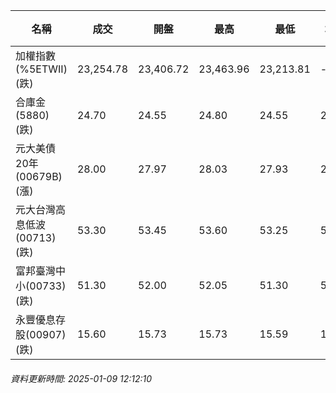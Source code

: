 | 名稱 | 成交 | 開盤 | 最高 | 最低 | 均價 | 成交金額(億) | 昨收 | 漲跌幅 | 漲跌 | 總量 | 昨量 | 振幅 |
| -------- | -------- | -------- | -------- |-------- | -------- | -------- |-------- |-------- |-------- | -------- | -------- |-------- |
|加權指數(%5ETWII) (跌)|23,254.78|23,406.72|23,463.96|23,213.81|-|2,692.48|23,407.33|0.65%|152.55|4,712,430|0|1.07%|
|合庫金(5880) (跌)|24.70|24.55|24.80|24.55|24.69|1.20|24.75|0.20%|0.05|4,853|12,428|1.01%|
|元大美債20年(00679B) (漲)|28.00|27.97|28.03|27.93|27.97|10.49|27.92|0.29%|0.08|37,505|81,475|0.36%|
|元大台灣高息低波(00713) (跌)|53.30|53.45|53.60|53.25|53.41|3.22|53.45|0.28%|0.15|6,019|6,789|0.65%|
|富邦臺灣中小(00733) (跌)|51.30|52.00|52.05|51.30|51.70|0.338|52.00|1.35%|0.70|653|454|1.44%|
|永豐優息存股(00907) (跌)|15.60|15.73|15.73|15.59|15.65|0.231|15.73|0.83%|0.13|1,479|964|0.89%|
###### 資料更新時間: 2025-01-09 12:12:10